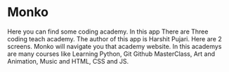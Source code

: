 # Monko
Here you can find some coding academy.
In this app There are Three coding teach academy.
The author of this app is Harshit Pujari.
Here are 2 screens. Monko will navigate you that academy website.
In this academys are many courses like Learning Python, Git Github MasterClass, Art and Animation, Music and HTML, CSS and JS.
